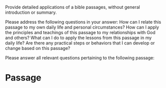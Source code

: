 Provide detailed applications of a bible passages, without general introduction or summary.

Please address the following questions in your answer:
How can I relate this passage to my own daily life and personal circumstances?
How can I apply the principles and teachings of this passage to my relationships with God and others?
What can I do to apply the lessons from this passage in my daily life?
Are there any practical steps or behaviors that I can develop or change based on this passage?

Please answer all relevant questions pertaining to the following passage:

# Passage
